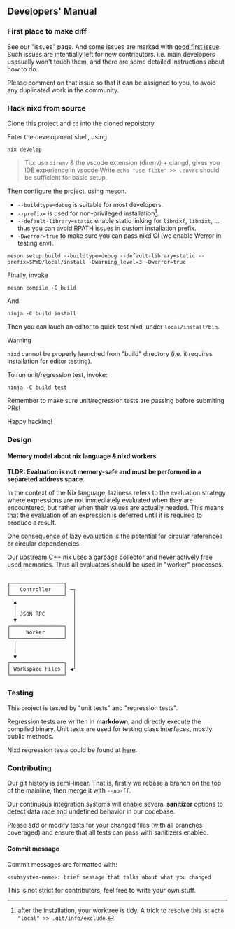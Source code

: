 ## Developers' Manual

### First place to make diff

See our "issues" page. And some issues are marked with [good first issue](https://github.com/nix-community/nixd/issues?q=is%3Aissue+label%3A%22good+first+issue%22+is%3Aopen).
Such issues are intentially left for new contributors.
i.e. main developers usasually won't touch them, and there are some detailed instructions about how to do.

Please comment on that issue so that it can be assigned to you, to avoid any duplicated work in the community.

### Hack nixd from source

Clone this project and `cd` into the cloned repoistory.

Enter the development shell, using

```
nix develop
```

> Tip: use `direnv` & the vscode extension (direnv) + clangd, gives you IDE experience in vsocde
> Write `echo "use flake" >> .envrc` should be sufficient for basic setup.

Then configure the project, using meson.
* `--buildtype=debug` is suitable for most developers.
* `--prefix=` is used for non-privileged installation[^prefix-ignore].
* `--default-library=static` enable static linking for `libnixf`, `libnixt`, ... thus you can avoid RPATH issues in custom installation prefix.
* `-Dwerror=true` to make sure you can pass nixd CI (we enable Werror in testing env).

[^prefix-ignore]: after the installation, your worktree is tidy. A trick to resolve this is: `echo "local" >> .git/info/exclude`.

```
meson setup build --buildtype=debug --default-library=static --prefix=$PWD/local/install -Dwarning_level=3 -Dwerror=true
```

Finally, invoke

```
meson compile -C build
```

And

```
ninja -C build install
```

Then you can lauch an editor to quick test nixd, under `local/install/bin`.

> [!WARNING]
> `nixd` cannot be properly launched from "build" directory (i.e. it requires installation for editor testing).

To run unit/regression test, invoke:

```
ninja -C build test
```

Remember to make sure unit/regression tests are passing before submiting PRs!

Happy hacking!


### Design

#### Memory model about nix language & nixd workers

**TLDR: Evaluation is not memory-safe and must be performed in a separeted address space.**

In the context of the Nix language, laziness refers to the evaluation strategy where expressions are not immediately evaluated when they are encountered, but rather when their values are actually needed.
This means that the evaluation of an expression is deferred until it is required to produce a result.

One consequence of lazy evaluation is the potential for circular references or circular dependencies.


Our upstream [C++ nix](https://github.com/NixOS/nix) uses a garbage collector and never actively free used memories.
Thus all evaluators should be used in "worker" processes.

<!--
digraph {
    Controller -> Worker [ label = "JSON RPC" dir = "both" ]
    Worker -> "Workspace Files"
    Controller -> "Workspace Files"
}
-->

```

┌─────────────────┐
│   Controller    │ ─┐
└─────────────────┘  │
  ▲                  │
  │                  │
  │ JSON RPC         │
  ▼                  │
┌─────────────────┐  │
│     Worker      │  │
└─────────────────┘  │
  │                  │
  │                  │
  ▼                  │
┌─────────────────┐  │
│ Workspace Files │ ◀┘
└─────────────────┘
```

### Testing

This project is tested by "unit tests" and "regression tests".

Regression tests are written in **markdown**, and directly execute the compiled binary.
Unit tests are used for testing class interfaces, mostly public methods.

Nixd regression tests could be found at [here](/tools/nixd/test/).


### Contributing

Our git history is semi-linear.
That is, firstly we rebase a branch on the top of the mainline, then merge it with `--no-ff`.

Our continuous integration systems will enable several **sanitizer** options to detect data race and undefined behavior in our codebase.

Please add or modify tests for your changed files (with all branches coveraged) and ensure that all tests can pass with sanitizers enabled.

#### Commit message

Commit messages are formatted with:

```
<subsystem-name>: brief message that talks about what you changed
```

This is not strict for contributors, feel free to write your own stuff.
